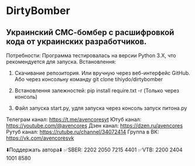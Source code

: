 # DirtyBomber
<h2>Украинский СМС-бомбер с расшифровкой кода от украинских разработчиков.</h2>

Потребности:
Программа тестировалась на версии Python 3.X, что рекомендуется для запуска.
Встановлення:
1. Скачивание репозитория.
Или вручную через веб-интерфейс GitHub.
Або через консольну команду git clone tihiydo/dirtybomber

2. Встановлення залежностей:
pip install require.txt -r (Только через консоль)
3. Файл запуска start.py, yдля запуска через консоль
запуск питона.py

Телеграм канал: https://t.me/avencoresyt
Ютуб канал: https://youtube.com/@avencores
Дзен канал: https://dzen.ru/avencores
Рутуб канал: https://rutube.ru/channel/34072414
Группа в ВК: https://vk.com/avencoresvk

⬇️Поддержать автора⬇️
✅SBER: 2202 2050 7215 4401
✅VTB: 2200 2404 1001 8580
